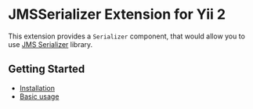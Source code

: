JMSSerializer Extension for Yii 2
========================

This extension provides a `Serializer` component, that would allow you to use [JMS Serializer](http://jmsyst.com/libs/serializer) library.

Getting Started
---------------

* [Installation](installation.md)
* [Basic usage](basic-usage.md)
